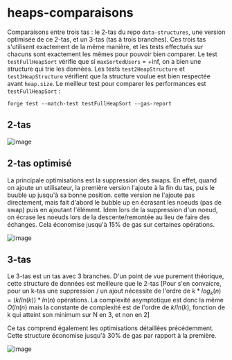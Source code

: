 # heaps-comparaisons

Comparaisons entre trois tas : le 2-tas du repo `data-structures`, une version optimisée de ce 2-tas, et un 3-tas (tas à trois branches). Ces trois tas s'utilisent exactement de la même manière, et les tests effectués sur chacuns sont exactement les mêmes pour pouvoir bien comparer.
Le test `testFullHeapSort` vérifie que si `maxSortedUsers` = +inf, on a bien une structure qui trie les données.
Les tests `test2HeapStructure` et `test3HeapStructure` vérifient que la structure voulue est bien respectée avant `heap.size`.
Le meilleur test pour comparer les performances est `testFullHeapSort` :

```
forge test --match-test testFullHeapSort --gas-report
```
## 2-tas

![image](https://user-images.githubusercontent.com/108467407/178146732-5d50bb7c-b013-4bdc-b328-69eda64efe70.png)

## 2-tas optimisé

La principale optimisations est la suppression des swaps. En effet, quand on ajoute un utilisateur, la première version l'ajoute à la fin du tas, puis le buuble up jusqu'à sa bonne position. cette version ne l'ajoute pas directement, mais fait d'abord le bubble up en écrasant les noeuds (pas de swap) puis en ajoutant l'élément. Idem lors de la suppression d'un noeud, on écrase les noeuds lors de la descente/remontée au lieu de faire des échanges. Cela économise jusqu'à 15% de gas sur certaines opérations.

![image](https://user-images.githubusercontent.com/108467407/178146875-e38f0758-067f-49c5-bf58-8f8a0c6aa400.png)

## 3-tas

Le 3-tas est un tas avec 3 branches. D'un point de vue purement théorique, cette structure de données est meilleure que le 2-tas [Pour s'en convaicre, pour un k-tas une suppression / un ajout nécessite de l'ordre de $k * log_k(n) = (k / ln(k)) * ln(n)$ opérations. La complexité asymptotique est donc la même $O(ln(n)$ mais la constante de complexité est de l'ordre de $k / ln(k)$, fonction de k qui atteint son minimum sur N en 3, et non en 2]

Ce tas comprend également les optimisations détaillées précédemment. Cette structure économise jusqu'à 30% de gas par rapport à la première.

![image](https://user-images.githubusercontent.com/108467407/178147115-69408ee2-132e-4d6a-b1bc-b8945bc29088.png)
